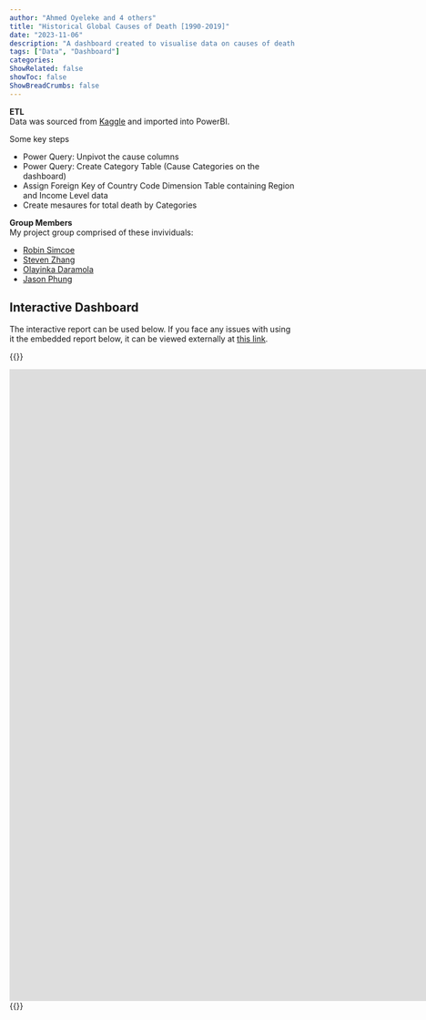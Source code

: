 ```yaml
---
author: "Ahmed Oyeleke and 4 others"
title: "Historical Global Causes of Death [1990-2019]"
date: "2023-11-06"
description: "A dashboard created to visualise data on causes of death from around the world from 1990 to 2019"
tags: ["Data", "Dashboard"]
categories: 
ShowRelated: false
showToc: false
ShowBreadCrumbs: false
---
```


**ETL**  
Data was sourced from [Kaggle](https://www.kaggle.com/datasets/iamsouravbanerjee/cause-of-deaths-around-the-world) and imported into PowerBI.

Some key steps
- Power Query: Unpivot the cause columns
- Power Query: Create Category Table (Cause Categories on the dashboard)
- Assign Foreign Key of Country Code Dimension Table containing Region and Income Level data
- Create mesaures for total death by Categories


**Group Members**  
My project group comprised of these invividuals:
- [Robin Simcoe](https://www.linkedin.com/in/robin-simcoe-3739b3262/)
- [Steven Zhang]()
- [Olayinka Daramola](https://www.linkedin.com/in/olayinka-daramola-1b323a92/)
- [Jason Phung](https://www.linkedin.com/in/jasonphungab/)

## Interactive Dashboard
The interactive report can be used below. If you face any issues with using it the embedded report below, it can be viewed externally at [this link](https://app.powerbi.com/view?r=eyJrIjoiYWUzNTJiMDEtMDhkYy00MjE0LTg5YTctOTU1Y2ZiZWQ5ZmViIiwidCI6ImY1MmYyMTgzLTlmNjctNGFkMi1iNjU2LTZmNzU0ZmUxOTZjYiIsImMiOjZ9).

<!-- raw html -->
{{<rawhtml>}}
<iframe title="Report Section" width="1920" height="1110" src="https://app.powerbi.com/view?r=eyJrIjoiYWUzNTJiMDEtMDhkYy00MjE0LTg5YTctOTU1Y2ZiZWQ5ZmViIiwidCI6ImY1MmYyMTgzLTlmNjctNGFkMi1iNjU2LTZmNzU0ZmUxOTZjYiIsImMiOjZ9" frameborder="0" allowFullScreen="true"></iframe>
{{</rawhtml>}}


